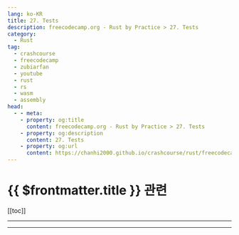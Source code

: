 ```yaml
---
lang: ko-KR
title: 27. Tests
description: freecodecamp.org - Rust by Practice > 27. Tests
category: 
  - Rust
tag: 
  - crashcourse
  - freecodecamp
  - zubiarfan
  - youtube
  - rust
  - rs
  - wasm
  - assembly
head:
  - - meta:
    - property: og:title
      content: freecodecamp.org - Rust by Practice > 27. Tests
    - property: og:description
      content: 27. Tests
    - property: og:url
      content: https://chanhi2000.github.io/crashcourse/rust/freecodecamp-rust-by-practice/27.html
---
```


# {{ $frontmatter.title }} 관련

[[toc]]

---

---

<TagLinks />